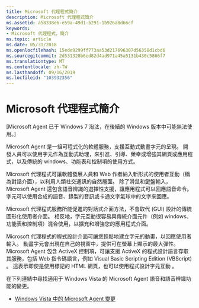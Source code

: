 ```yaml
---
title: Microsoft 代理程式簡介
description: Microsoft 代理程式簡介
ms.assetid: a58338e6-e59a-49d1-b291-1b926a8d66cf
keywords:
- Microsoft 代理程式，簡介
ms.topic: article
ms.date: 05/31/2018
ms.openlocfilehash: 15ede9299ff773aa53d217696307d56358d1cbd6
ms.sourcegitcommit: 2d531328b6ed82d4ad971a45a5131b430c5866f7
ms.translationtype: MT
ms.contentlocale: zh-TW
ms.lasthandoff: 09/16/2019
ms.locfileid: "103932356"
---
```

# <a name="introduction-to-microsoft-agent"></a>Microsoft 代理程式簡介

\[Microsoft Agent 已于 Windows 7 淘汰，在後續的 Windows 版本中可能無法使用。\]

Microsoft Agent 是一組可程式化的軟體服務，支援互動式動畫字元的呈現。 開發人員可以使用字元作為互動式助理，來引進、引導、榮幸或增強其網頁或應用程式，以及傳統的 windows、功能表和控制項的使用方式。

Microsoft 代理程式可讓軟體發展人員和 Web 作者納入新形式的使用者互動（稱為對話介面），以利用人類社交通訊的自然層面。 除了滑鼠和鍵盤輸入，Microsoft Agent 還包含語音辨識的選擇性支援，讓應用程式可以回應語音命令。 字元可以使用合成的語音、錄製的音訊或卡通文字氣球中的文字來回應。

Microsoft 代理程式服務所能促進的對話式介面方法，不會取代 (GUI) 設計的傳統圖形化使用者介面。 相反地，字元互動很容易與傳統介面元件（例如 windows、功能表和控制項）混合使用，以擴充和增強您的應用程式介面。

Microsoft 代理程式的程式設計介面可讓您輕鬆地建立字元的動畫，以回應使用者輸入。 動畫字元會出現在自己的視窗中，提供可在螢幕上顯示的最大彈性。 Microsoft Agent 包含 ActiveX 控制項，可讓支援 ActiveX 的程式設計語言存取其服務，包括 Web 指令碼語言，例如 Visual Basic Scripting Edition (VBScript) 。 這表示即使是使用標記的 HTML 網頁，也可以使用程式設計字元互動 <OBJECT> 。

在下列連結中尋找適用于 Windows Vista 的 Microsoft Agent 語音和語音辨識功能的變更。

-   [Windows Vista 中的 Microsoft Agent 變更](microsoft-agent-changes-in-windows-vista.md)

 

 




